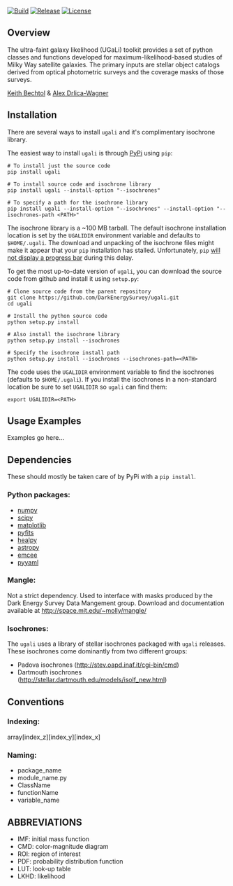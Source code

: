 [![Build](https://img.shields.io/travis/DarkEnergySurvey/ugali.svg)](https://travis-ci.org/DarkEnergySurvey/ugali)
[![Release](https://img.shields.io/github/release/DarkEnergySurvey/ugali.svg)](../../releases)
[![License](https://img.shields.io/badge/license-MIT-blue.svg)](../../)

Overview
--------

The ultra-faint galaxy likelihood (UGaLi) toolkit provides a set of python classes and functions developed for maximum-likelihood-based studies of Milky Way satellite galaxies. The primary inputs are stellar object catalogs derived from optical photometric surveys and the coverage masks of those surveys.

[Keith Bechtol](https://github.com/bechtol) & [Alex Drlica-Wagner](https://github.com/kadrlica)

Installation
------------

There are several ways to install `ugali` and it's complimentary isochrone library.

The easiest way to install `ugali` is through [PyPi](https://pypi.python.org/pypi) using `pip`:
```
# To install just the source code
pip install ugali

# To install source code and isochrone library
pip install ugali --install-option "--isochrones"

# To specify a path for the isochrone library
pip install ugali --install-option "--isochrones" --install-option "--isochrones-path <PATH>"
```
The isochrone library is a ~100 MB tarball. The default isochrone installation location is set by the `UGALIDIR` environment variable and defaults to `$HOME/.ugali`. The download and unpacking of the isochrone files might make it appear that your `pip` installation has stalled. Unfortunately, `pip` [will not display a progress bar](https://github.com/pypa/pip/issues/2732#issuecomment-97119093) during this delay.

To get the most up-to-date version of `ugali`, you can download the source code from github and install it using `setup.py`:
```
# Clone source code from the parent repository
git clone https://github.com/DarkEnergySurvey/ugali.git
cd ugali

# Install the python source code
python setup.py install

# Also install the isochrone library
python setup.py install --isochrones

# Specify the isochrone install path
python setup.py install --isochrones --isochrones-path=<PATH>
```

The code uses the `UGALIDIR` environment variable to find the isochrones (defaults to `$HOME/.ugali`). If you install the isochrones in a non-standard location be sure to set `UGALIDIR` so `ugali` can find them:
```
export UGALIDIR=<PATH>
```

Usage Examples
--------------
Examples go here...

Dependencies
------------
These should mostly be taken care of by PyPi with a `pip install`.

### Python packages:
* [numpy](http://www.numpy.org/)
* [scipy](https://www.scipy.org/)
* [matplotlib](http://matplotlib.org/)
* [pyfits](http://www.stsci.edu/institute/software_hardware/pyfits)
* [healpy](https://github.com/healpy/healpy)
* [astropy](http://www.astropy.org/)
* [emcee](http://dan.iel.fm/emcee/current/)
* [pyyaml](http://pyyaml.org/)

### Mangle:
Not a strict dependency. Used to interface with masks produced by
the Dark Energy Survey Data Mangement group. Download and documentation 
available at http://space.mit.edu/~molly/mangle/

### Isochrones:
The `ugali` uses a library of stellar isochrones packaged with `ugali` releases. These isochrones come dominantly from two different groups:
* Padova isochrones (http://stev.oapd.inaf.it/cgi-bin/cmd)
* Dartmouth isochrones (http://stellar.dartmouth.edu/models/isolf_new.html)

Conventions
-----------

### Indexing:
array[index_z][index_y][index_x]

### Naming:
* package_name
* module_name.py
* ClassName
* functionName
* variable_name

ABBREVIATIONS
-------------
* IMF: initial mass function
* CMD: color-magnitude diagram
* ROI: region of interest
* PDF: probability distribution function
* LUT: look-up table
* LKHD: likelihood
